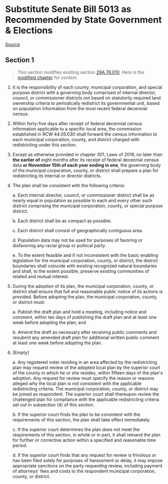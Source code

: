 # Substitute Senate Bill 5013 as Recommended by State Government & Elections

[Source](http://lawfilesext.leg.wa.gov/biennium/2021-22/Xml/Bills/Senate%20Bills/5013-S.xml)
## Section 1
> This section modifies existing section [29A.76.010](/rcw/29A_elections/29A.76_redistricting.md). Here is the [modified chapter](rcw/29A_elections/29A.76_redistricting.md) for context.

1. It is the responsibility of each county, municipal corporation, and special purpose district with a governing body comprised of internal director, council, or commissioner districts not based on statutorily required land ownership criteria to periodically redistrict its governmental unit, based on population information from the most recent federal decennial census.

2. Within forty-five days after receipt of federal decennial census information applicable to a specific local area, the commission established in RCW 44.05.030 shall forward the census information to each municipal corporation, county, and district charged with redistricting under this section.

3. Except as otherwise provided in chapter 301, Laws of 2018, no later than **the earlier of** eight months after its receipt of federal decennial census data **or November 15th of each year ending in one**, the governing body of the municipal corporation, county, or district shall prepare a plan for redistricting its internal or director districts.

4. The plan shall be consistent with the following criteria:

    a. Each internal director, council, or commissioner district shall be as nearly equal in population as possible to each and every other such district comprising the municipal corporation, county, or special purpose district.

    b. Each district shall be as compact as possible.

    c. Each district shall consist of geographically contiguous area.

    d. Population data may not be used for purposes of favoring or disfavoring any racial group or political party.

    e. To the extent feasible and if not inconsistent with the basic enabling legislation for the municipal corporation, county, or district, the district boundaries shall coincide with existing recognized natural boundaries and shall, to the extent possible, preserve existing communities of related and mutual interest.

5. During the adoption of its plan, the municipal corporation, county, or district shall ensure that full and reasonable public notice of its actions is provided. Before adopting the plan, the municipal corporation, county, or district must:

    a. Publish the draft plan and hold a meeting, including notice and comment, within ten days of publishing the draft plan and at least one week before adopting the plan; and

    b. Amend the draft as necessary after receiving public comments and resubmit any amended draft plan for additional written public comment at least one week before adopting the plan.

6. [Empty]

    a. Any registered voter residing in an area affected by the redistricting plan may request review of the adopted local plan by the superior court of the county in which he or she resides, within fifteen days of the plan's adoption. Any request for review must specify the reason or reasons alleged why the local plan is not consistent with the applicable redistricting criteria. The municipal corporation, county, or district may be joined as respondent. The superior court shall thereupon review the challenged plan for compliance with the applicable redistricting criteria set out in subsection (4) of this section.

    b. If the superior court finds the plan to be consistent with the requirements of this section, the plan shall take effect immediately.

    c. If the superior court determines the plan does not meet the requirements of this section, in whole or in part, it shall remand the plan for further or corrective action within a specified and reasonable time period.

    d. If the superior court finds that any request for review is frivolous or has been filed solely for purposes of harassment or delay, it may impose appropriate sanctions on the party requesting review, including payment of attorneys' fees and costs to the respondent municipal corporation, county, or district.

